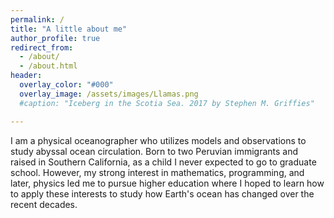 ```yaml
---
permalink: /
title: "A little about me"
author_profile: true
redirect_from: 
  - /about/
  - /about.html
header:
  overlay_color: "#000"
  overlay_image: /assets/images/Llamas.png
  #caption: "Iceberg in the Scotia Sea. 2017 by Stephen M. Griffies"

---
```


I am a physical oceanographer who utilizes models and observations to study abyssal ocean circulation. Born to two Peruvian immigrants and raised in Southern California, as a child I never expected to go to graduate school. However, my strong interest in mathematics, programming, and later, physics led me to pursue higher education where I hoped to learn how to apply these interests to study how Earth's ocean has changed over the recent decades. 

